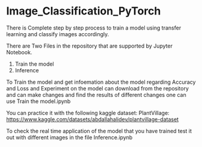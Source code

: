 # Image_Classification_PyTorch
There is Complete step by step process to train a model using transfer learning and classify images accordingly.

There are Two Files in the repository that are supported by Jupyter Notebook.
1. Train the model
2. Inference

To Train the model and get infoemation about the model regarding Accuracy and Loss
and Experiment on the model can download from the repository and can make changes 
and find the results of different changes one can use Train the model.ipynb

You can practice it with the following kaggle dataset: 
PlantVillage: https://www.kaggle.com/datasets/abdallahalidev/plantvillage-dataset

To check the real time application of the model that you have trained test it out with different images 
in the file Inference.ipynb
